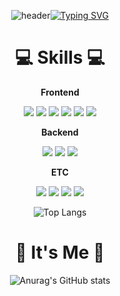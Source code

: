 <div align="center">


<!--![header](https://capsule-render.vercel.app/api?type=Waving&color=auto&height=300&section=header&text=-LeeJungHoon-&fontSize=60&fontColor=eeeeee)-->
![header](https://capsule-render.vercel.app/api?type=waving&color=6994CDEE&text=&animation=twinkling&height=80)[![Typing SVG](https://readme-typing-svg.demolab.com?font=Alkatra&weight=500&size=45&duration=3500&pause=3&color=6994CDEE&center=false&vCenter=false&multiline=true&repeat=true&width=1000&height=100&lines=Welcome+to+bi-sz's+GitHub!👋)](https://git.io/typing-svg)




<h1>💻 Skills 💻</h1>

<p><strong>Frontend</strong></p>
<img src="https://img.shields.io/badge/react-61DAFB?style=for-the-badge&logo=react&logoColor=FFF"/> <img src="https://img.shields.io/badge/chakraui-319795?style=for-the-badge&logo=chakraui&logoColor=FFF"/> <img src="https://img.shields.io/badge/axios-5A29E4?style=for-the-badge&logo=axios&logoColor=FFF"/> <img src="https://img.shields.io/badge/HTML5-E34F26?style=for-the-badge&logo=html5&logoColor=FFF"/> <img src="https://img.shields.io/badge/CSS3-1572B6?style=for-the-badge&logo=css3&logoColor=FFF"/> <img src="https://img.shields.io/badge/Javascript-F7DF1E?style=for-the-badge&logo=javascript&logoColor=FFF"/>

<p><strong>Backend</strong></p>
<img src="https://img.shields.io/badge/SpringBoot-green?style=for-the-badge&logo=springboot&logoColor=6DB33F"/> <img src="https://img.shields.io/badge/java-007396?style=for-the-badge&logo=OpenJDK&logoColor=white"> <img src="https://img.shields.io/badge/mariadb-003545?style=for-the-badge&logo=mariadb&logoColor=FFF"/>

<p><strong>ETC</strong></p>
<img src="https://img.shields.io/badge/GitHub-EAEAEA?style=for-the-badge&logo=github&logoColor=000"/> <img src="https://img.shields.io/badge/ec2-FF9900?style=for-the-badge&logo=amazonec2&logoColor=FFF"/> <img src="https://img.shields.io/badge/RDS-527FFF?style=for-the-badge&logo=amazonrds&logoColor=FFF"/> <img src="https://img.shields.io/badge/S3-569A31?style=for-the-badge&logo=amazons3&logoColor=FFF"/>

![Top Langs](https://github-readme-stats.vercel.app/api/top-langs/?username=gns14585&layout=compact&theme=omni)

<h1>🌹 It's Me 🌹</h1>

![Anurag's GitHub stats](https://github-readme-stats.vercel.app/api?username=gns14585&show_icons=true&theme=omni)

</div>
